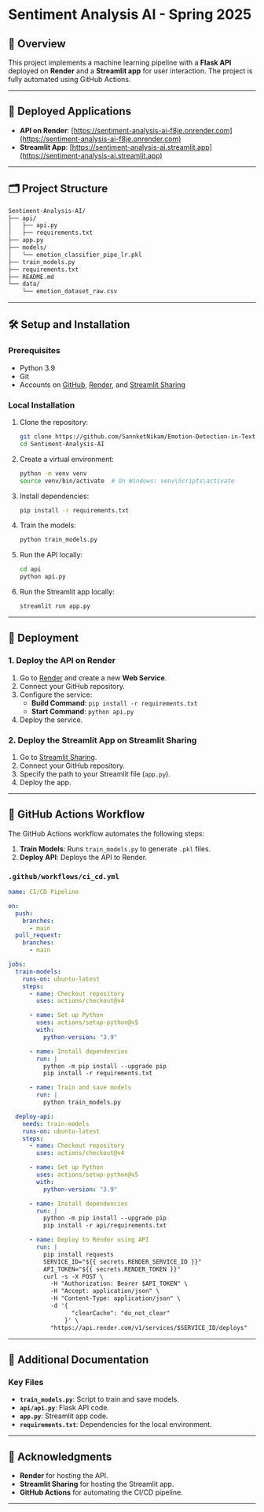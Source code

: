 # Sentiment Analysis AI - Spring 2025

## 📝 Overview

This project implements a machine learning pipeline with a **Flask API** deployed on **Render** and a **Streamlit app** for user interaction. The project is fully automated using GitHub Actions.

---

## 🚀 Deployed Applications

- **API on Render**: [https://sentiment-analysis-ai-f8je.onrender.com](https://sentiment-analysis-ai-f8je.onrender.com)
- **Streamlit App**: [https://sentiment-analysis-ai.streamlit.app](https://sentiment-analysis-ai.streamlit.app)

---

## 🗂 Project Structure

```file.txt
Sentiment-Analysis-AI/
├── api/
│   ├── api.py
│   ├── requirements.txt
├── app.py
├── models/
│   └── emotion_classifier_pipe_lr.pkl
├── train_models.py
├── requirements.txt
├── README.md
└── data/
    └── emotion_dataset_raw.csv
```

---

## 🛠 Setup and Installation

### Prerequisites

- Python 3.9
- Git
- Accounts on [GitHub](https://github.com), [Render](https://render.com), and [Streamlit Sharing](https://share.streamlit.io)

### Local Installation

1. Clone the repository:

   ```bash
   git clone https://github.com/SannketNikam/Emotion-Detection-in-Text.git
   cd Sentiment-Analysis-AI
   ```

2. Create a virtual environment:

   ```bash
   python -m venv venv
   source venv/bin/activate  # On Windows: venv\Scripts\activate
   ```

3. Install dependencies:

   ```bash
   pip install -r requirements.txt
   ```

4. Train the models:

   ```bash
   python train_models.py
   ```

5. Run the API locally:

   ```bash
   cd api
   python api.py
   ```

6. Run the Streamlit app locally:

   ```bash
   streamlit run app.py
   ```

---

## 🚀 Deployment

### 1. Deploy the API on Render

1. Go to [Render](https://render.com/) and create a new **Web Service**.
2. Connect your GitHub repository.
3. Configure the service:
   - **Build Command**: `pip install -r requirements.txt`
   - **Start Command**: `python api.py`
4. Deploy the service.

### 2. Deploy the Streamlit App on Streamlit Sharing

1. Go to [Streamlit Sharing](https://share.streamlit.io/).
2. Connect your GitHub repository.
3. Specify the path to your Streamlit file (`app.py`).
4. Deploy the app.

---

## 🤖 GitHub Actions Workflow

The GitHub Actions workflow automates the following steps:

1. **Train Models**: Runs `train_models.py` to generate `.pkl` files.
2. **Deploy API**: Deploys the API to Render.

### `.github/workflows/ci_cd.yml`

```yaml
name: CI/CD Pipeline

on:
  push:
    branches:
      - main
  pull_request:
    branches:
      - main

jobs:
  train-models:
    runs-on: ubuntu-latest
    steps:
      - name: Checkout repository
        uses: actions/checkout@v4

      - name: Set up Python
        uses: actions/setup-python@v5
        with:
          python-version: "3.9"

      - name: Install dependencies
        run: |
          python -m pip install --upgrade pip
          pip install -r requirements.txt

      - name: Train and save models
        run: |
          python train_models.py

  deploy-api:
    needs: train-models
    runs-on: ubuntu-latest
    steps:
      - name: Checkout repository
        uses: actions/checkout@v4

      - name: Set up Python
        uses: actions/setup-python@v5
        with:
          python-version: "3.9"

      - name: Install dependencies
        run: |
          python -m pip install --upgrade pip
          pip install -r api/requirements.txt

      - name: Deploy to Render using API
        run: |
          pip install requests
          SERVICE_ID="${{ secrets.RENDER_SERVICE_ID }}"
          API_TOKEN="${{ secrets.RENDER_TOKEN }}"
          curl -s -X POST \
            -H "Authorization: Bearer $API_TOKEN" \
            -H "Accept: application/json" \
            -H "Content-Type: application/json" \
            -d '{
                  "clearCache": "do_not_clear"
                }' \
            "https://api.render.com/v1/services/$SERVICE_ID/deploys"
```

---

## 📄 Additional Documentation

### Key Files

- **`train_models.py`**: Script to train and save models.
- **`api/api.py`**: Flask API code.
- **`app.py`**: Streamlit app code.
- **`requirements.txt`**: Dependencies for the local environment.

---

## 🙏 Acknowledgments

- **Render** for hosting the API.
- **Streamlit Sharing** for hosting the Streamlit app.
- **GitHub Actions** for automating the CI/CD pipeline.

---
